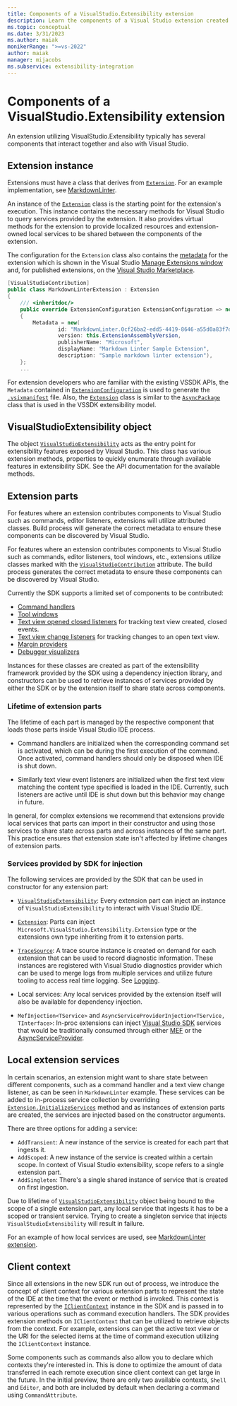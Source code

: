 ```yaml
---
title: Components of a VisualStudio.Extensibility extension
description: Learn the components of a Visual Studio extension created with the VisualStudio.Extensibility model, and how they interact with each other.
ms.topic: conceptual
ms.date: 3/31/2023
ms.author: maiak
monikerRange: ">=vs-2022"
author: maiak
manager: mijacobs
ms.subservice: extensibility-integration
---
```


# Components of a VisualStudio.Extensibility extension

An extension utilizing VisualStudio.Extensibility typically has several components that interact together and also with Visual Studio.

## Extension instance

Extensions must have a class that derives from [`Extension`](/dotnet/api/microsoft.visualstudio.extensibility.extension). For an example implementation, see [MarkdownLinter](https://github.com/microsoft/VSExtensibility/tree/main/New_Extensibility_Model/Samples/MarkdownLinter).

An instance of the [`Extension`](/dotnet/api/microsoft.visualstudio.extensibility.extension) class is the starting point for the extension's execution. This instance contains the necessary methods for Visual Studio to query services provided by the extension. It also provides virtual methods for the extension to provide localized resources and extension-owned local services to be shared between the components of the extension.

The configuration for the `Extension` class also contains the [metadata](/dotnet/api/microsoft.visualstudio.extensibility.extensionconfiguration.metadata) for the extension which is shown in the Visual Studio [Manage Extensions window](/visualstudio/ide/finding-and-using-visual-studio-extensions#use-the-manage-extensions-dialog-box) and, for published extensions, on the [Visual Studio Marketplace](https://marketplace.visualstudio.com/).

```csharp
[VisualStudioContribution]
public class MarkdownLinterExtension : Extension
{
    /// <inheritdoc/>
    public override ExtensionConfiguration ExtensionConfiguration => new()
    {
        Metadata = new(
                id: "MarkdownLinter.0cf26ba2-edd5-4419-8646-a55d0a83f7d8",
                version: this.ExtensionAssemblyVersion,
                publisherName: "Microsoft",
                displayName: "Markdown Linter Sample Extension",
                description: "Sample markdown linter extension"),
    };
    ...
```

For extension developers who are familiar with the existing VSSDK APIs, the `Metadata` contained in [`ExtensionConfiguration`](/dotnet/api/microsoft.visualstudio.extensibility.extensionconfiguration) is used to generate the [`.vsixmanifest`](/visualstudio/extensibility/anatomy-of-a-vsix-package#the-vsix-manifest) file. Also, the [`Extension`](/dotnet/api/microsoft.visualstudio.extensibility.extension) class is similar to the [`AsyncPackage`](/dotnet/api/microsoft.visualstudio.shell.asyncpackage) class that is used in the VSSDK extensibility model.

## VisualStudioExtensibility object

The object [`VisualStudioExtensibility`](/dotnet/api/microsoft.visualstudio.extensibility.visualstudioextensibility) acts as the entry point for extensibility features exposed by Visual Studio. This class has various extension methods, properties to quickly enumerate through available features in extensibility SDK. See the API documentation for the available methods.

## Extension parts

For features where an extension contributes components to Visual Studio such as commands, editor listeners, extensions will utilize attributed classes. Build process will generate the correct metadata to ensure these components can be discovered by Visual Studio.

For features where an extension contributes components to Visual Studio such as commands, editor listeners, tool windows, etc., extensions utilize classes marked with the [`VisualStudioContribution`](/dotnet/api/microsoft.visualstudio.extensibility.visualstudiocontributionattribute) attribute. The build process generates the correct metadata to ensure these components can be discovered by Visual Studio.

Currently the SDK supports a limited set of components to be contributed:

* [Command handlers](../command/command.md)
* [Tool windows](../tool-window/tool-window.md)
* [Text view opened closed listeners](../editor/editor.md) for tracking text view created, closed events.
* [Text view change listeners](../editor/editor.md) for tracking changes to an open text view.
* [Margin providers](/dotnet/api/microsoft.visualstudio.extensibility.editor.itextviewmarginprovider)
* [Debugger visualizers](/dotnet/api/microsoft.visualstudio.extensibility.debuggervisualizers.debuggervisualizerprovider)

Instances for these classes are created as part of the extensibility framework provided by the SDK using a dependency injection library, and constructors can be used to retrieve instances of services provided by either the SDK or by the extension itself to share state across components.

### Lifetime of extension parts

The lifetime of each part is managed by the respective component that loads those parts inside Visual Studio IDE process.

* Command handlers are initialized when the corresponding command set is activated, which can be during the first execution of the command. Once activated, command handlers should only be disposed when IDE is shut down.

* Similarly text view event listeners are initialized when the first text view matching the content type specified is loaded in the IDE. Currently, such listeners are active until IDE is shut down but this behavior may change in future.

In general, for complex extensions we recommend that extensions provide local services that parts can import in their constructor and using those services to share state across parts and across instances of the same part. This practice ensures that extension state isn't affected by lifetime changes of extension parts.

### Services provided by SDK for injection

The following services are provided by the SDK that can be used in constructor for any extension part:

* [`VisualStudioExtensibility`](/dotnet/api/microsoft.visualstudio.extensibility.visualstudioextensibility): Every extension part can inject an instance of `VisualStudioExtensibility` to interact with Visual Studio IDE.

* [`Extension`](/dotnet/api/microsoft.visualstudio.extensibility.extension): Parts can inject `Microsoft.VisualStudio.Extensibility.Extension` type or the extensions own type inheriting from it to extension parts.

* [`TraceSource`](/dotnet/api/microsoft.visualstudio.extensibility.extensibilitypoint.tracesource): A trace source instance is created on demand for each extension that can be used to record diagnostic information. These instances are registered with Visual Studio diagnostics provider which can be used to merge logs from multiple services and utilize future tooling to access real time logging. See [Logging](logging.md).

* Local services: Any local services provided by the extension itself will also be available for dependency injection.

* `MefInjection<TService>` and `AsyncServiceProviderInjection<TService, TInterface>`: In-proc extensions can inject [Visual Studio SDK](https://www.nuget.org/packages/Microsoft.VisualStudio.SDK) services that would be traditionally consumed through either [MEF](/visualstudio/extensibility/managed-extensibility-framework-in-the-editor) or the [AsyncServiceProvider](/dotnet/api/microsoft.visualstudio.shell.asyncserviceprovider).

## Local extension services

In certain scenarios, an extension might want to share state between different components, such as a command handler and a text view change listener, as can be seen in `MarkdownLinter` example. These services can be added to in-process service collection by overriding [`Extension.InitializeServices`](/dotnet/api/microsoft.visualstudio.extensibility.extension.initializeservices) method and as instances of extension parts are created, the services are injected based on the constructor arguments.

There are three options for adding a service:

* `AddTransient`: A new instance of the service is created for each part that ingests it.
* `AddScoped`: A new instance of the service is created within a certain scope. In context of Visual Studio extensibility, scope refers to a single extension part.
* `AddSingleton`: There's a single shared instance of service that is created on first ingestion.

Due to lifetime of [`VisualStudioExtensibility`](/dotnet/api/microsoft.visualstudio.extensibility.visualstudioextensibility) object being bound to the scope of a single extension part, any local service that ingests it has to be a scoped or transient service. Trying to create a singleton service that injects `VisualStudioExtensibility` will result in failure.

For an example of how local services are used, see [MarkdownLinter extension](https://github.com/Microsoft/VSExtensibility/tree/main/New_Extensibility_Model/Samples/MarkdownLinter/).

## Client context

Since all extensions in the new SDK run out of process, we introduce the concept of client context for various extension parts to represent the state of the IDE at the time that the event or method is invoked. This context is represented by the [`IClientContext`](/dotnet/api/microsoft.visualstudio.extensibility.iclientcontext) instance in the SDK and is passed in to various operations such as command execution handlers. The SDK provides extension methods on `IClientContext` that can be utilized to retrieve objects from the context. For example, extensions can get the active text view or the URI for the selected items at the time of command execution utilizing the `IClientContext` instance.

Some components such as commands also allow you to declare which contexts they're interested in. This is done to optimize the amount of data transferred in each remote execution since client context can get large in the future. In the initial preview, there are only two available contexts, `Shell` and `Editor`, and both are included by default when declaring a command using `CommandAttribute`.
